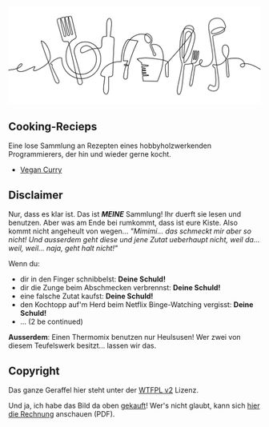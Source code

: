 ![Crazy Cooking](img/crazy-cooking-banner.jpg)

## Cooking-Recieps

Eine lose Sammlung an Rezepten eines hobbyholzwerkenden Programmierers, der hin und wieder gerne kocht.

* [Vegan Curry](https://github.com/phranck/Cooking-Recieps/blob/main/Vegan-Curry.md)

## Disclaimer
Nur, dass es klar ist. Das ist ***MEINE*** Sammlung! Ihr duerft sie lesen und benutzen. Aber was am Ende bei rumkommt, dass ist eure Kiste. Also kommt nicht angeheult von wegen... *"Mimimi... das schmeckt mir aber so nicht! Und ausserdem geht diese und jene Zutat ueberhaupt nicht, weil da... weil, weil... naja, geht halt nicht!"*

Wenn du:
* dir in den Finger schnibbelst: **Deine Schuld!**
* dir die Zunge beim Abschmecken verbrennst: **Deine Schuld!**
* eine falsche Zutat kaufst: **Deine Schuld!**
* den Kochtopp auf'm Herd beim Netflix Binge-Watching vergisst: **Deine Schuld!**
* ... (2 be continued)

**Ausserdem**: Einen Thermomix benutzen nur Heulsusen! Wer zwei von diesem Teufelswerk besitzt... lassen wir das.

## Copyright
Das ganze Geraffel hier steht unter der [WTFPL v2](https://en.wikipedia.org/wiki/WTFPL#Version_2) Lizenz.

Und ja, ich habe das Bild da oben [gekauft](https://thehungryjpeg.com/product/3806080-kitchen-tools-continuous-one-line-drawing-kitchen-utensils-cooking-t)! Wer's nicht glaubt, kann sich [hier die Rechnung](img/invoice_680108.pdf) anschauen (PDF).